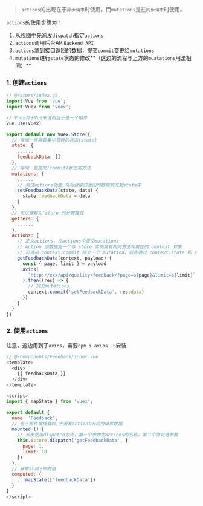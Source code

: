 > `actions`的出现在于`异步请求`时使用，而`mutations`是在`同步请求`时使用。

`actions`的使用步骤为：
1. 从视图中先派发`dispatch`指定`actions`
2. `actions`调用后台API`Backend API`
3. `actions`拿到接口返回的数据，提交`commit`变更给`mutations`
4. `mutations`进行`state`状态的修改**（这边的流程与上方的`muatations`用法相同）**

### 1. 创建`actions`

```js
// @/store/index.js
import Vue from 'vue';
import Vuex from 'vuex';

// Vuex对于Vue来说相当于是一个插件
Vue.use(Vuex)

export default new Vuex.Store({
  // 存储一些需要集中管理的状态(state)
  state: {
    ......
    feedbackData: []
  },
  // 存储一些提交(commit)状态的方法
  mutations: {
    ......
    // 测试actions功能,将后台接口返回的数据填充到state中
    setFeedbackData(state, data) {
      state.feedbackData = data
    }
  },
  // 可以理解为`store`的计算属性
  getters: {
    ......
  },
  actions: {
    // 定义actions，在actions中提交mutations
    // Action 函数接受一个与 store 实例具有相同方法和属性的 context 对象
    // 可调用 context.commit 提交一个 mutation，或者通过 context.state 和 context.getters 来获取 state 和 getters
    getFeedbackData(context, payload) {
      const { page, limit } = payload
      axios(
        `http://xxx/api/quality/feedback/?page=${page}&limit=${limit}`
      ).then((res) => {
        // 提交mutations
        context.commit('setFeedbackData', res.data)
      })
    }
  }
})
```

### 2. 使用`actions`
注意，这边用到了`axios`，需要`npm i axios -S`安装

```js
// @/components/Feedback/index.vue
<template>
  <div>
    {{ feedbackData }}
  </div>
</template>

<script>
import { mapState } from 'vuex';

export default {
  name: 'Feedback',
  // 当子组件被挂载时,去派发actions去后台请求数据
  mounted () {
    // 派发使用dispatch方法，第一个参数为actions的名称，第二个为可选参数
    this.$store.dispatch('getFeedbackData', {
      page: 1,
      limit: 10
    })
  },
  // 获取state中的值
  computed: {
    ...mapState(['feedbackData'])
  }
}
</script>

```